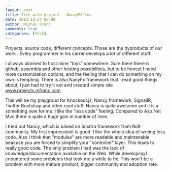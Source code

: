 ```yaml
---
layout: post
title: Site with project - NancyFX fun
date: 2012-12-27 06:00
author: Michal Franc
comments: true
categories: [Tech]
---
```

<p>Projects, source code, different concepts. Those are the byproducts of our work . Every programmer in his carrer develops a lot of different stuff.</p>
<p>I allways planned to host mine "toys" somewhere. Sure there there is github, assembla and other hosting possibilities, but to be honest I need more customization options, and the feeling that I can do something on my own is tempting. There is also NanyFx framework that I read good things about, I just had to try it out and created simple site <a href="http://www.projects.mfranc.com">www.projects.mfranc.com</a>.</p>
<p>This will be my playgroud for Knockout.js, Nancy framework, SignalIR, Twitter Bootstrap and other cool stuff. Nancy is quite awesome and it is a something new for me. I like the "less code" feeling. Compared to Asp.Net Mvc there is quite a huge gain in number of lines.</p>
<p>I tried out Nancy, which is based on Sinatra framework from RoR community. My first impressionit is good. I like the whole idea of writing less code. Also I think that "modules" are more readable and maintanable beacuse you are forced to simplify your "controller" layer. This leads to really good code. The only problem I had was the lack of knowledge/documentation available on the Web. While developing I enountered some problems that took me a while to fix. This won't be a problem with more mature product, bigger community and adoption rate.</p>

